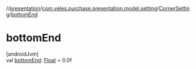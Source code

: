 //[presentation](../../../index.md)/[com.veles.purchase.presentation.model.setting](../index.md)/[CornerSetting](index.md)/[bottomEnd](bottom-end.md)

# bottomEnd

[androidJvm]\
val [bottomEnd](bottom-end.md): [Float](https://kotlinlang.org/api/latest/jvm/stdlib/kotlin/-float/index.html) = 0.0f
